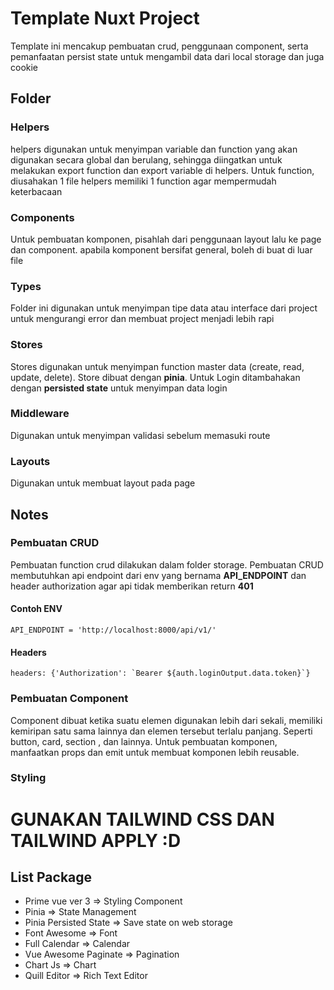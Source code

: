 # Template Nuxt Project

Template ini mencakup pembuatan crud, penggunaan component, serta pemanfaatan persist state untuk mengambil data dari local storage dan juga cookie



## Folder

### Helpers
helpers digunakan untuk menyimpan variable dan function yang akan digunakan secara global dan berulang, sehingga diingatkan untuk melakukan export function dan export variable di helpers. Untuk function, diusahakan 1 file helpers memiliki 1 function agar mempermudah keterbacaan

### Components
Untuk pembuatan komponen, pisahlah dari penggunaan layout lalu ke page dan component. apabila komponent bersifat general, boleh di buat di luar file

### Types
Folder ini digunakan untuk menyimpan tipe data atau interface dari project untuk mengurangi error dan membuat project menjadi lebih rapi

### Stores
Stores digunakan untuk menyimpan function master data (create, read, update, delete). Store dibuat dengan **pinia**. Untuk Login ditambahakan dengan **persisted state** untuk menyimpan data login

### Middleware
Digunakan untuk menyimpan validasi sebelum memasuki route

### Layouts
Digunakan untuk membuat layout pada page


## Notes

### Pembuatan CRUD
Pembuatan function crud dilakukan dalam folder storage. Pembuatan CRUD membutuhkan api endpoint dari env yang bernama **API_ENDPOINT** dan header authorization agar api tidak memberikan return **401**

#### Contoh ENV
``` 
API_ENDPOINT = 'http://localhost:8000/api/v1/' 
```
#### Headers
``` 
headers: {'Authorization': `Bearer ${auth.loginOutput.data.token}`}
```

### Pembuatan Component
Component dibuat ketika suatu elemen digunakan lebih dari sekali, memiliki kemiripan satu sama lainnya dan elemen tersebut terlalu panjang. Seperti button, card, section , dan lainnya. Untuk pembuatan komponen, manfaatkan props dan emit untuk membuat komponen lebih reusable.

### Styling
# **GUNAKAN TAILWIND CSS DAN TAILWIND APPLY :D**
## List Package

- Prime vue ver 3 => Styling Component
- Pinia => State Management
- Pinia Persisted State => Save state on web storage
- Font Awesome => Font
- Full Calendar => Calendar
- Vue Awesome Paginate => Pagination
- Chart Js => Chart
- Quill Editor => Rich Text Editor
